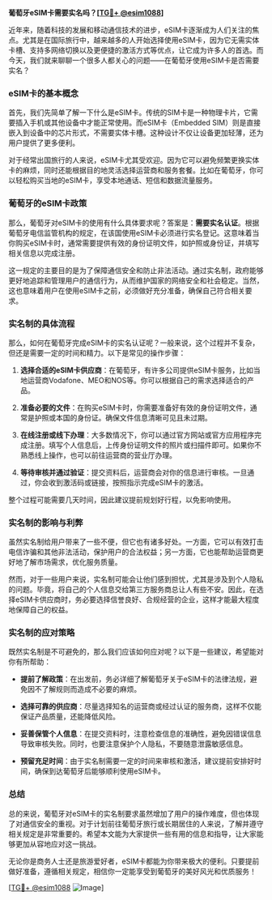 **葡萄牙eSIM卡需要实名吗？[[TG💪+ @esim1088](https://t.me/s/esim1088)]**

近年来，随着科技的发展和移动通信技术的进步，eSIM卡逐渐成为人们关注的焦点。尤其是在国际旅行中，越来越多的人开始选择使用eSIM卡，因为它无需实体卡槽、支持多网络切换以及更便捷的激活方式等优点，让它成为许多人的首选。而今天，我们就来聊聊一个很多人都关心的问题——在葡萄牙使用eSIM卡是否需要实名？

### eSIM卡的基本概念

首先，我们先简单了解一下什么是eSIM卡。传统的SIM卡是一种物理卡片，它需要插入手机或其他设备中才能正常使用。而eSIM卡（Embedded SIM）则是直接嵌入到设备中的芯片形式，不需要实体卡槽。这种设计不仅让设备更加轻薄，还为用户提供了更多便利。

对于经常出国旅行的人来说，eSIM卡尤其受欢迎。因为它可以避免频繁更换实体卡的麻烦，同时还能根据目的地灵活选择运营商和服务套餐。比如在葡萄牙，你可以轻松购买当地的eSIM卡，享受本地通话、短信和数据流量服务。

### 葡萄牙的eSIM卡政策

那么，葡萄牙对eSIM卡的使用有什么具体要求呢？答案是：**需要实名认证**。根据葡萄牙电信监管机构的规定，在该国使用eSIM卡必须进行实名登记。这意味着当你购买eSIM卡时，通常需要提供有效的身份证明文件，如护照或身份证，并填写相关信息以完成注册。

这一规定的主要目的是为了保障通信安全和防止非法活动。通过实名制，政府能够更好地追踪和管理用户的通信行为，从而维护国家的网络安全和社会稳定。当然，这也意味着用户在使用eSIM卡之前，必须做好充分准备，确保自己符合相关要求。

### 实名制的具体流程

那么，如何在葡萄牙完成eSIM卡的实名认证呢？一般来说，这个过程并不复杂，但还是需要一定的时间和精力。以下是常见的操作步骤：

1. **选择合适的eSIM卡供应商**：在葡萄牙，有许多公司提供eSIM卡服务，比如当地运营商Vodafone、MEO和NOS等。你可以根据自己的需求选择适合的产品。
   
2. **准备必要的文件**：在购买eSIM卡时，你需要准备好有效的身份证明文件，通常是护照或本国的身份证。确保文件信息清晰可见且未过期。

3. **在线注册或线下办理**：大多数情况下，你可以通过官方网站或官方应用程序完成注册。填写个人信息后，上传身份证明文件的照片或扫描件即可。如果你不熟悉线上操作，也可以前往运营商的营业厅办理。

4. **等待审核并通过验证**：提交资料后，运营商会对你的信息进行审核。一旦通过，你会收到激活码或链接，按照指示完成eSIM卡的激活。

整个过程可能需要几天时间，因此建议提前规划好行程，以免影响使用。

### 实名制的影响与利弊

虽然实名制给用户带来了一些不便，但它也有诸多好处。一方面，它可以有效打击电信诈骗和其他非法活动，保护用户的合法权益；另一方面，它也能帮助运营商更好地了解市场需求，优化服务质量。

然而，对于一些用户来说，实名制可能会让他们感到担忧，尤其是涉及到个人隐私的问题。毕竟，将自己的个人信息交给第三方服务商总让人有些不安。因此，在选择eSIM卡供应商时，务必要选择信誉良好、合规经营的企业，这样才能最大程度地保障自己的权益。

### 实名制的应对策略

既然实名制是不可避免的，那么我们应该如何应对呢？以下是一些建议，希望能对你有所帮助：

- **提前了解政策**：在出发前，务必详细了解葡萄牙关于eSIM卡的法律法规，避免因不了解规则而造成不必要的麻烦。
  
- **选择可靠的供应商**：尽量选择知名的运营商或经过认证的服务商，这样不仅能保证产品质量，还能降低风险。

- **妥善保管个人信息**：在提交资料时，注意检查信息的准确性，避免因错误信息导致审核失败。同时，也要注意保护个人隐私，不要随意泄露敏感信息。

- **预留充足时间**：由于实名制需要一定的时间来审核和激活，建议提前安排好时间，确保到达葡萄牙后能够顺利使用eSIM卡。

### 总结

总的来说，葡萄牙对eSIM卡的实名制要求虽然增加了用户的操作难度，但也体现了对通信安全的重视。对于计划前往葡萄牙旅行或长期居住的人来说，了解并遵守相关规定是非常重要的。希望本文能为大家提供一些有用的信息和指导，让大家能够更加从容地应对这一挑战。

无论你是商务人士还是旅游爱好者，eSIM卡都能为你带来极大的便利。只要提前做好准备，遵循相关规定，相信你一定能享受到葡萄牙的美好风光和优质服务！

[[TG💪+ @esim1088](https://t.me/s/esim1088) ![Image](https://i.postimg.cc/4NQfJmqS/Snipaste-2025-05-13-00-14-12.png)]